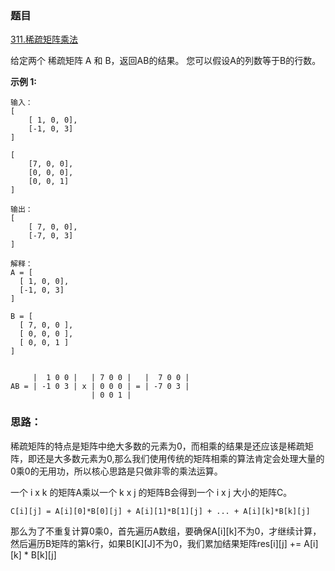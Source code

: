 ### 题目

[311.稀疏矩阵乘法](https://leetcode-cn.com/problems/sparse-matrix-multiplication/)

给定两个 稀疏矩阵 A 和 B，返回AB的结果。
您可以假设A的列数等于B的行数。

**示例 1:**

```
输入：
[
    [ 1, 0, 0],
    [-1, 0, 3]
]

[
    [7, 0, 0],
    [0, 0, 0],
    [0, 0, 1]
]

输出：
[
    [ 7, 0, 0],
    [-7, 0, 3]
]

解释：
A = [
  [ 1, 0, 0],
  [-1, 0, 3]
]

B = [
  [ 7, 0, 0 ],
  [ 0, 0, 0 ],
  [ 0, 0, 1 ]
]


     |  1 0 0 |   | 7 0 0 |   |  7 0 0 |
AB = | -1 0 3 | x | 0 0 0 | = | -7 0 3 |
                  | 0 0 1 |
```


### 思路：

稀疏矩阵的特点是矩阵中绝大多数的元素为0，而相乘的结果是还应该是稀疏矩阵，即还是大多数元素为0,那么我们使用传统的矩阵相乘的算法肯定会处理大量的0乘0的无用功，所以核心思路是只做非零的乘法运算。

一个 i x k 的矩阵A乘以一个 k x j 的矩阵B会得到一个 i x j 大小的矩阵C。


```
C[i][j] = A[i][0]*B[0][j] + A[i][1]*B[1][j] + ... + A[i][k]*B[k][j]
```


那么为了不重复计算0乘0，首先遍历A数组，要确保A[i][k]不为0，才继续计算，然后遍历B矩阵的第k行，如果B[K][J]不为0，我们累加结果矩阵res[i][j] += A[i][k] * B[k][j]

